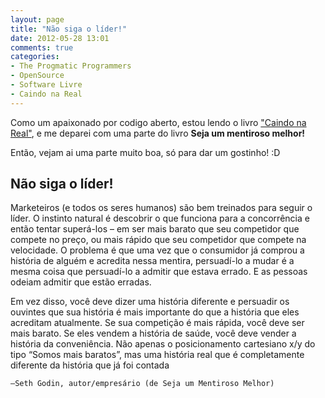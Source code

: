 ```yaml
---
layout: page
title: "Não siga o líder!"
date: 2012-05-28 13:01
comments: true
categories: 
- The Progmatic Programmers
- OpenSource
- Software Livre
- Caindo na Real
---
```


Como um apaixonado por codigo aberto, estou lendo o livro <a href="http://gettingreal.37signals.com/GR_por.php">"Caindo na Real"</a>, e me deparei com uma parte do livro <b>Seja um mentiroso melhor!</b>

Então, vejam ai uma parte muito boa, só para dar um gostinho! :D

<h2>Não siga o líder!</h2>

Marketeiros (e todos os seres humanos) são bem treinados para seguir o líder. O instinto natural é descobrir o que funciona para a
concorrência e então tentar superá-los – em ser mais barato que seu competidor que compete no preço, ou mais rápido que seu competidor que 
compete na velocidade. O problema é que uma vez que o consumidor já comprou a história de alguém e acredita nessa mentira, persuadí-lo a
mudar é a mesma coisa que persuadí-lo a admitir que estava errado. E as pessoas odeiam admitir que estão erradas.

Em vez disso, você deve dizer uma história diferente e persuadir os ouvintes que sua história é mais importante do que a história que eles
acreditam atualmente. Se sua competição é mais rápida, você deve ser mais barato. Se eles vendem a história de saúde, você deve vender a
história da conveniência. Não apenas o posicionamento cartesiano x/y do tipo “Somos mais baratos”, mas uma história real que é 
completamente diferente da história que já foi contada

	—Seth Godin, autor/empresário (de Seja um Mentiroso Melhor)
